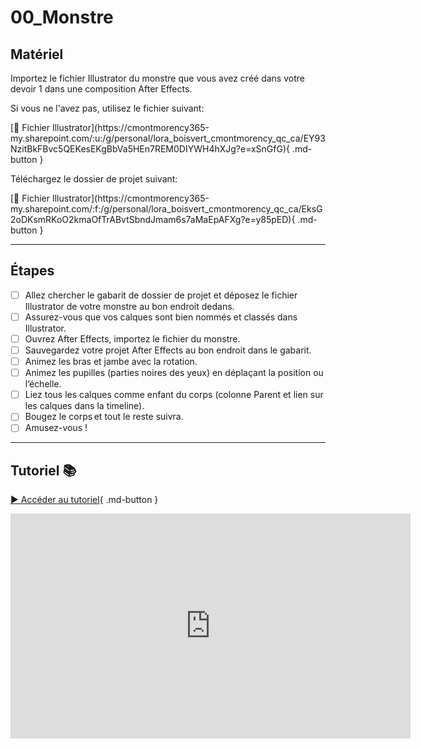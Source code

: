 # 00_Monstre
## Matériel

<p>Importez le fichier Illustrator du monstre que vous avez créé dans votre devoir 1 dans une composition After Effects.</p>
<p>Si vous ne l'avez pas, utilisez le fichier suivant:</p>
[📁 Fichier Illustrator](https://cmontmorency365-my.sharepoint.com/:u:/g/personal/lora_boisvert_cmontmorency_qc_ca/EY93NzitBkFBvc5QEKesEKgBbVa5HEn7REM0DIYWH4hXJg?e=xSnGfG){ .md-button }

<p>Téléchargez le dossier de projet suivant:</p>
[📁 Fichier Illustrator](https://cmontmorency365-my.sharepoint.com/:f:/g/personal/lora_boisvert_cmontmorency_qc_ca/EksG2oDKsmRKoO2kmaOfTrABvtSbndJmam6s7aMaEpAFXg?e=y85pED){ .md-button }


***


## Étapes

- [ ] Allez chercher le gabarit de dossier de projet et déposez le fichier Illustrator de votre monstre au bon endroit dedans. 
- [ ] Assurez-vous que vos calques sont bien nommés et classés dans Illustrator. 
- [ ] Ouvrez After Effects, importez le fichier du monstre. 
- [ ] Sauvegardez votre projet After Effects au bon endroit dans le gabarit. 
- [ ] Animez les bras et jambe avec la rotation. 
- [ ] Animez les pupilles (parties noires des yeux) en déplaçant la position ou l’échelle. 
- [ ] Liez tous les calques comme enfant du corps (colonne Parent et lien sur les calques dans la timeline). 
- [ ] Bougez le corps et tout le reste suivra. 
- [ ] Amusez-vous ! 

***

## Tutoriel 📚
[▶️ Accéder au tutoriel](https://cmontmorency365-my.sharepoint.com/:v:/g/personal/lora_boisvert_cmontmorency_qc_ca/ESRQupk7ortOkkvmZCnm4FsBs_OdW9H6PRI3nykudnVQIQ?nav=eyJyZWZlcnJhbEluZm8iOnsicmVmZXJyYWxBcHAiOiJPbmVEcml2ZUZvckJ1c2luZXNzIiwicmVmZXJyYWxBcHBQbGF0Zm9ybSI6IldlYiIsInJlZmVycmFsTW9kZSI6InZpZXciLCJyZWZlcnJhbFZpZXciOiJNeUZpbGVzTGlua0NvcHkifX0&e=HvOB61){ .md-button }
<iframe src="https://cmontmorency365-my.sharepoint.com/personal/lora_boisvert_cmontmorency_qc_ca/_layouts/15/embed.aspx?UniqueId=99ba5024-a23b-4ebb-924b-e66429e6e05b&embed=%7B%22ust%22%3Atrue%2C%22hv%22%3A%22CopyEmbedCode%22%7D&referrer=StreamWebApp&referrerScenario=EmbedDialog.Create" width="640" height="360" frameborder="0" scrolling="no" allowfullscreen title="cours03_monstre_demo.mov"></iframe>
